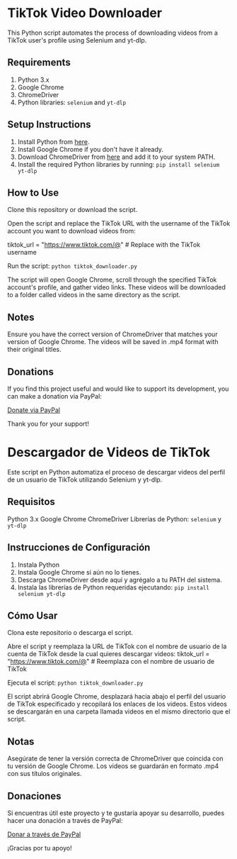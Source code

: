 # TikTok Video Downloader

This Python script automates the process of downloading videos from a TikTok user's profile using Selenium and yt-dlp.

## Requirements

1. Python 3.x
2. Google Chrome
3. ChromeDriver
4. Python libraries: `selenium` and `yt-dlp`

## Setup Instructions

1. Install Python from [here](https://www.python.org/downloads/).
2. Install Google Chrome if you don't have it already.
3. Download ChromeDriver from [here](https://sites.google.com/a/chromium.org/chromedriver/downloads) and add it to your system PATH.
4. Install the required Python libraries by running: `pip install selenium yt-dlp`
   
## How to Use
Clone this repository or download the script.

Open the script and replace the TikTok URL with the username of the TikTok account you want to download videos from:

tiktok_url = "https://www.tiktok.com/@"  # Replace with the TikTok username

Run the script: `python tiktok_downloader.py`

The script will open Google Chrome, scroll through the specified TikTok account's profile, and gather video links. These videos will be downloaded to a folder called videos in the same directory as the script.

## Notes

Ensure you have the correct version of ChromeDriver that matches your version of Google Chrome.
The videos will be saved in .mp4 format with their original titles.

## Donations

If you find this project useful and would like to support its development, you can make a donation via PayPal:

[Donate via PayPal](https://www.paypal.me/JFree03 )

Thank you for your support!

# Descargador de Videos de TikTok

Este script en Python automatiza el proceso de descargar videos del perfil de un usuario de TikTok utilizando Selenium y yt-dlp.

## Requisitos
Python 3.x
Google Chrome
ChromeDriver
Librerías de Python: `selenium` y `yt-dlp`


## Instrucciones de Configuración

1. Instala Python
2. Instala Google Chrome si aún no lo tienes.
3. Descarga ChromeDriver desde aquí y agrégalo a tu PATH del sistema.
4. Instala las librerías de Python requeridas ejecutando: `pip install selenium yt-dlp`

## Cómo Usar
Clona este repositorio o descarga el script.

Abre el script y reemplaza la URL de TikTok con el nombre de usuario de la cuenta de TikTok desde la cual quieres descargar videos: tiktok_url = "https://www.tiktok.com/@"  # Reemplaza con el nombre de usuario de TikTok

Ejecuta el script: `python tiktok_downloader.py`

El script abrirá Google Chrome, desplazará hacia abajo el perfil del usuario de TikTok especificado y recopilará los enlaces de los videos. Estos videos se descargarán en una carpeta llamada videos en el mismo directorio que el script.

## Notas
Asegúrate de tener la versión correcta de ChromeDriver que coincida con tu versión de Google Chrome.
Los videos se guardarán en formato .mp4 con sus títulos originales.

## Donaciones

Si encuentras útil este proyecto y te gustaría apoyar su desarrollo, puedes hacer una donación a través de PayPal:

[Donar a través de PayPal](https://www.paypal.me/JFree03 )

¡Gracias por tu apoyo!
